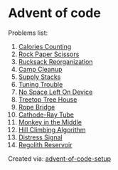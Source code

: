 # Advent of code
Problems list:
1. [Calories Counting](https://github.com/tomfran/advent-of-code/blob/main/src/01_Calories_Counting.py)
2. [Rock Paper Scissors](https://github.com/tomfran/advent-of-code/blob/main/src/02_Rock_Paper_Scissors.py)
3. [Rucksack Reorganization](https://github.com/tomfran/advent-of-code/blob/main/src/03_Rucksack_Reorganization.py)
4. [Camp Cleanup](https://github.com/tomfran/advent-of-code/blob/main/src/04_Camp_Cleanup.py)
5. [Supply Stacks](https://github.com/tomfran/advent-of-code/blob/main/src/05_Supply_Stacks.py)
6. [Tuning Trouble](https://github.com/tomfran/advent-of-code/blob/main/src/06_Tuning_Trouble.py)
7. [No Space Left On Device](https://github.com/tomfran/advent-of-code/blob/main/src/07_No_Space_Left_On_Device.py)
8. [Treetop Tree House](https://github.com/tomfran/advent-of-code/blob/main/src/08_Treetop_Tree_House.py)
9. [Rope Bridge](https://github.com/tomfran/advent-of-code/blob/main/src/09_Rope_Bridge.py)
10. [Cathode-Ray Tube](https://github.com/tomfran/advent-of-code/blob/main/src/10_Cathode-Ray_Tube.py)
11. [Monkey in the Middle](https://github.com/tomfran/advent-of-code/blob/main/src/11_Monkey_in_the_Middle.py)
12. [Hill Climbing Algorithm](https://github.com/tomfran/advent-of-code/blob/main/src/12_Hill_Climbing_Algorithm.py)
13. [Distress Signal](https://github.com/tomfran/advent-of-code/blob/main/src/13_Distress_Signal.py)
14. [Regolith Reservoir](https://github.com/tomfran/advent-of-code/blob/main/src/14_Regolith_Reservoir.py)

Created via: [advent-of-code-setup](https://github.com/tomfran/advent-of-code-setup)